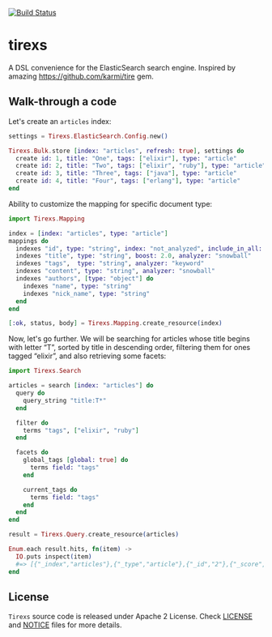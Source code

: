 [![Build Status](https://travis-ci.org/datahogs/tirexs.png)](https://travis-ci.org/datahogs/tirexs)

tirexs
======

A DSL convenience for the ElasticSearch search engine. Inspired by amazing https://github.com/karmi/tire gem.

Walk-through a code
-------------------

Let's create an `articles` index:

```elixir
settings = Tirexs.ElasticSearch.Config.new()

Tirexs.Bulk.store [index: "articles", refresh: true], settings do
  create id: 1, title: "One", tags: ["elixir"], type: "article"
  create id: 2, title: "Two", tags: ["elixir", "ruby"], type: "article"
  create id: 3, title: "Three", tags: ["java"], type: "article"
  create id: 4, title: "Four", tags: ["erlang"], type: "article"
end
```

Ability to customize the mapping for specific document type:

```elixir
import Tirexs.Mapping

index = [index: "articles", type: "article"]
mappings do
  indexes "id", type: "string", index: "not_analyzed", include_in_all: false
  indexes "title", type: "string", boost: 2.0, analyzer: "snowball"
  indexes "tags",  type: "string", analyzer: "keyword"
  indexes "content", type: "string", analyzer: "snowball"
  indexes "authors", [type: "object"] do
    indexes "name", type: "string"
    indexes "nick_name", type: "string"
  end
end

[:ok, status, body] = Tirexs.Mapping.create_resource(index)
```

Now, let's go further. We will be searching for articles whose title begins with letter “T”, sorted by title in descending order, filtering them for ones tagged “elixir”, and also retrieving some facets:

```elixir
import Tirexs.Search

articles = search [index: "articles"] do
  query do
    query_string "title:T*"
  end

  filter do
    terms "tags", ["elixir", "ruby"]
  end

  facets do
    global_tags [global: true] do
      terms field: "tags"
    end

    current_tags do
      terms field: "tags"
    end
  end
end

result = Tirexs.Query.create_resource(articles)

Enum.each result.hits, fn(item) ->
  IO.puts inspect(item)
  #=> [{"_index","articles"},{"_type","article"},{"_id","2"},{"_score",1.0},{"_source",[{"id",2}, {"title","Two"},{"tags",["elixir","r uby"]},{"type","article"}]}]
end
```

License
-------

`Tirexs` source code is released under Apache 2 License.
Check [LICENSE](https://github.com/datahogs/tirexs/blob/master/LICENSE) and [NOTICE](https://github.com/datahogs/tirexs/blob/master/NOTICE) files for more details.